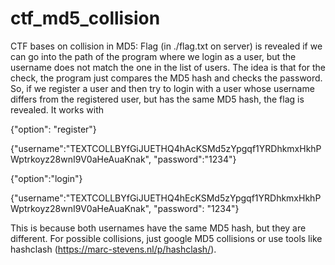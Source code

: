 # ctf_md5_collision

CTF bases on collision in MD5: Flag (in ./flag.txt on server) is revealed if we can go into the path of the program where we login as a user, but the username does not match the one in the list of users.
The idea is that for the check, the program just compares the MD5 hash and checks the password. So, if we register a user and then try to login with a user whose username differs from the registered user, but has the same MD5 hash, the flag is revealed.
It works with 

{"option": "register"}

{"username":"TEXTCOLLBYfGiJUETHQ4hAcKSMd5zYpgqf1YRDhkmxHkhPWptrkoyz28wnI9V0aHeAuaKnak", "password":"1234"}

{"option":"login"}

{"username":"TEXTCOLLBYfGiJUETHQ4hEcKSMd5zYpgqf1YRDhkmxHkhPWptrkoyz28wnI9V0aHeAuaKnak", "password": "1234"}

This is because both usernames have the same MD5 hash, but they are different.
For possible collisions, just google MD5 collisions or use tools like hashclash (https://marc-stevens.nl/p/hashclash/).
